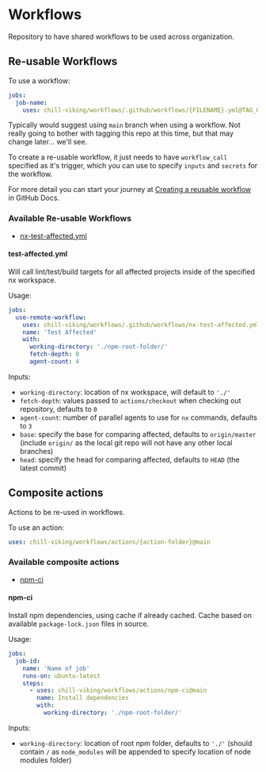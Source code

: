 # Workflows

Repository to have shared workflows to be used across organization.

## Re-usable Workflows

To use a workflow:

```yaml
jobs:
  job-name:
    uses: chill-viking/workflows/.github/workflows/{FILENAME}.yml@TAG_OR_BRANCH
```

Typically would suggest using `main` branch when using a workflow. Not really going to bother with tagging this repo at this time, but that may change later... we'll see.

To create a re-usable workflow, it just needs to have `workflow_call` specified as it's trigger, which you can use to specify `inputs` and `secrets` for the workflow.

For more detail you can start your journey at [Creating a reusable workflow](https://docs.github.com/en/actions/using-workflows/reusing-workflows#creating-a-reusable-workflow) in GitHub Docs.

### Available Re-usable Workflows

- [nx-test-affected.yml](#test-affectedyml)

#### test-affected.yml

Will call lint/test/build targets for all affected projects inside of the specified nx workspace.

Usage:

```yml
jobs:
  use-remote-workflow:
    uses: chill-viking/workflows/.github/workflows/nx-test-affected.yml@main
    name: 'Test Affected'
    with:
      working-directory: './npm-root-folder/'
      fetch-depth: 0
      agent-count: 4
```

Inputs:

- `working-directory`: location of nx workspace, will default to `'./'`
- `fetch-depth`: values passed to `actions/checkout` when checking out repository, defaults to `0`
- `agent-count`: number of parallel agents to use for `nx` commands, defaults to `3`
- `base`: specify the base for comparing affected, defaults to `origin/master` (include `origin/` as the local git repo will not have any other local branches)
- `head`: specify the head for comparing affected, defaults to `HEAD` (the latest commit)

## Composite actions

Actions to be re-used in workflows.

To use an action:

```yml
uses: chill-viking/workflows/actions/{action-folder}@main
```

### Available composite actions

- [npm-ci](#npm-ci)

#### npm-ci

Install npm dependencies, using cache if already cached. Cache based on available `package-lock.json` files in source.

Usage:

```yml
jobs:
  job-id:
    name: 'Name of job'
    runs-on: ubuntu-latest
    steps:
      - uses: chill-viking/workflows/actions/npm-ci@main
        name: Install dependencies
        with:
          working-directory: './npm-root-folder/'
```

Inputs:

- `working-directory`: location of root npm folder, defaults to `'./'` (should contain `/` as `node_modules` will be appended to specify location of node modules folder)
